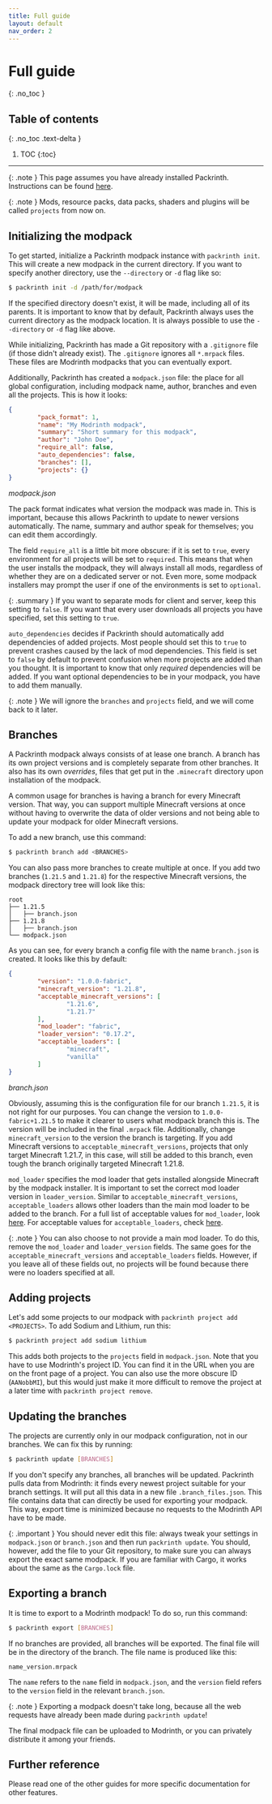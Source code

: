 ```yaml
---
title: Full guide
layout: default
nav_order: 2
---
```


# Full guide
{: .no_toc }

## Table of contents
{: .no_toc .text-delta }

1. TOC
{:toc}

---

{: .note }
This page assumes you have already installed Packrinth.
Instructions can be found [here](https://packrinth.thijzert.nl/#installation).

{: .note }
Mods, resource packs, data packs, shaders and plugins will be called `projects` from now on.

## Initializing the modpack
To get started, initialize a Packrinth modpack instance with `packrinth init`.
This will create a new modpack in the current directory.
If you want to specify another directory, use the `--directory` or `-d` flag like so:
```bash
$ packrinth init -d /path/for/modpack
```
If the specified directory doesn't exist, it will be made, including all of its parents.
It is important to know that by default, Packrinth always uses the current directory as the
modpack location. It is always possible to use the `--directory` or `-d` flag like above.

While initializing, Packrinth has made a Git repository with a `.gitignore` file
(if those didn't already exist). The `.gitignore` ignores all `*.mrpack` files. These files are
Modrinth modpacks that you can eventually export.

Additionally, Packrinth has created a `modpack.json` file: the place for all global configuration,
including modpack name, author, branches and even all the projects. This is how it looks:
```json
{
        "pack_format": 1,
        "name": "My Modrinth modpack",
        "summary": "Short summary for this modpack",
        "author": "John Doe",
        "require_all": false,
        "auto_dependencies": false,
        "branches": [],
        "projects": {}
}
```
_modpack.json_

The pack format indicates what version the modpack was made in. This is important, because
this allows Packrinth to update to newer versions automatically.
The name, summary and author speak for themselves; you can edit them accordingly.

The field `require_all` is a little bit more obscure: if it is set to `true`, every environment
for all projects will be set to `required`. This means that when the user installs the modpack,
they will always install all mods, regardless of whether they are on a dedicated server or not.
Even more, some modpack installers may prompt the user if one of the environments is set to
`optional`.

{: .summary }
If you want to separate mods for client and server, keep this
setting to `false`. If you want that every user downloads all projects you have specified, set
this setting to `true`.

`auto_dependencies` decides if Packrinth should automatically add dependencies of added projects.
Most people should set this to `true` to prevent crashes caused by the lack of mod dependencies.
This field is set to `false` by default to prevent confusion when more projects are added than
you thought. It is important to know that only _required_ dependencies will be added.
If you want optional dependencies to be in your modpack, you have to add them manually.

{: .note }
We will ignore the `branches` and `projects` field, and we will come back to it later.

## Branches
A Packrinth modpack always consists of at lease one branch. A branch has its own project versions and is completely
separate from other branches. It also has its own _overrides_, files that get put in the `.minecraft` directory
upon installation of the modpack.

A common usage for branches is having a branch for every Minecraft version. That way, you can support multiple
Minecraft versions at once without having to overwrite the data of older versions and not being able to update
your modpack for older Minecraft versions.

To add a new branch, use this command:
```bash
$ packrinth branch add <BRANCHES>
```
You can also pass more branches to create multiple at once. If you add two branches (`1.21.5` and `1.21.8`)
for the respective Minecraft versions, the modpack directory tree will look like this:
```
root
├── 1.21.5
│   ├── branch.json
├── 1.21.8
│   ├── branch.json
└── modpack.json
```
As you can see, for every branch a config file with the name `branch.json` is created. It looks like this by default:
```json
{
        "version": "1.0.0-fabric",
        "minecraft_version": "1.21.8",
        "acceptable_minecraft_versions": [
                "1.21.6",
                "1.21.7"
        ],
        "mod_loader": "fabric",
        "loader_version": "0.17.2",
        "acceptable_loaders": [
                "minecraft",
                "vanilla"
        ]
}
```
_branch.json_

Obviously, assuming this is the configuration file for our branch `1.21.5`, it is not right for our purposes.
You can change the version to `1.0.0-fabric+1.21.5` to make it clearer to users what modpack branch this is.
The version will be included in the final `.mrpack` file. Additionally, change `minecraft_version` to the version
the branch is targeting. If you add Minecraft versions to `acceptable_minecraft_versions`, projects that
only target Minecraft 1.21.7, in this case, will still be added to this branch, even tough the branch originally targeted
Minecraft 1.21.8.

`mod_loader` specifies the mod loader that gets installed alongside Minecraft by the modpack installer. It is important
to set the correct mod loader version in `loader_version`.
Similar to `acceptable_minecraft_versions`, `acceptable_loaders` allows other loaders than the main mod loader
to be added to the branch. For a full list of acceptable values for `mod_loader`, look [here](configuration-reference.html#main-mod-loader).
For acceptable values for `acceptable_loaders`, check [here](configuration-reference.html#other-loaders).

{: .note }
You can also choose to not provide a main mod loader. To do this, remove the `mod_loader` and `loader_version`
fields. The same goes for the `acceptable_minecraft_versions` and `acceptable_loaders` fields. However, if you leave
all of these fields out, no projects will be found because there were no loaders specified at all.

## Adding projects
Let's add some projects to our modpack with `packrinth project add <PROJECTS>`. To add Sodium and Lithium, run this:
```bash
$ packrinth project add sodium lithium
```
This adds both projects to the `projects` field in `modpack.json`. Note that you have to use Modrinth's project ID.
You can find it in the URL when you are on the front page of a project. You can also use the more obscure ID (`AANobbMI`),
but this would just make it more difficult to remove the project at a later time with `packrinth project remove`.

## Updating the branches
The projects are currently only in our modpack configuration, not in our branches. We can fix this by running:
```bash
$ packrinth update [BRANCHES]
```
If you don't specify any branches, all branches will be updated. Packrinth pulls data from Modrinth: it finds every
newest project suitable for your branch settings. It will put all this data in a new file `.branch_files.json`.
This file contains data that can directly be used for exporting your modpack. This way, export time is minimized
because no requests to the Modrinth API have to be made.

{: .important }
You should never edit this file: always tweak your settings
in `modpack.json` or `branch.json` and then run `packrinth update`. You should, however, add the file to your Git
repository, to make sure you can always export the exact same modpack. If you are familiar with Cargo, it works
about the same as the `Cargo.lock` file.

## Exporting a branch
It is time to export to a Modrinth modpack! To do so, run this command:
```bash
$ packrinth export [BRANCHES]
```
If no branches are provided, all branches will be exported. The final file will be in the directory of the branch.
The file name is produced like this:
```
name_version.mrpack
```
The `name` refers to the `name` field in `modpack.json`, and the `version` field refers to the `version` field
in the relevant `branch.json`.

{: .note }
Exporting a modpack doesn't take long, because all the web requests have already been made during `packrinth update`!

The final modpack file can be uploaded to Modrinth, or you can privately distribute it among your friends.

## Further reference
Please read one of the other guides for more specific documentation for other features.

